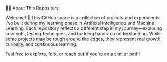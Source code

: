👨‍💻 About This Repository

Welcome! 👋 This GitHub space is a collection of projects and experiments I've built during my learning phase in Artificial Intelligence and Machine Learning. Each repository reflects a different step in my journey—exploring concepts, testing techniques, and building hands-on understanding. While some projects may be rough around the edges, they represent real growth, curiosity, and continuous learning.

Feel free to explore, fork, or reach out if you're on a similar path!
